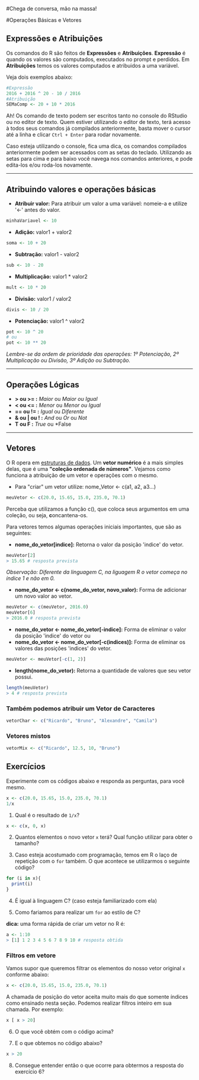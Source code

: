 #Chega de conversa, mão na massa!

#Operações Básicas e Vetores

## Expressões e Atribuições
Os comandos do R são feitos de **Expressões** e **Atribuições**. **Expressão** é quando os valores são computados, executados no prompt e perdidos. Em **Atribuições** temos os valores computados e atribuidos a uma variável.

Veja dois exemplos abaixo:

```r
#Expressão
2016 + 2016 ^ 20 - 10 / 2016
#Atribuição
SEMaComp <- 20 + 10 * 2016
```
Ah! Os comando de texto podem ser escritos tanto no console do RStudio ou no editor de texto. Quem estiver utilizando o editor de texto, terá acesso à todos seus comandos já compilados anteriormente, basta mover o cursor até a linha e clicar `Ctrl + Enter` para rodar novamente.

Caso esteja utilizando o console, fica uma dica, os comandos compilados anteriormente podem ser acessados com as setas do teclado. Utilizando as setas para cima e para baixo você navega nos comandos anteriores, e pode edita-los e/ou roda-los novamente.


---


## Atribuindo valores e operações básicas
* **Atribuir valor:** Para atribuir um valor a uma variável: nomeie-a e utilize '<-' antes do valor.
```r
minhaVariavel <- 10
```
* **Adição:** valor1 + valor2
```r
soma <- 10 + 20
```
* **Subtração:** valor1 - valor2
```r
sub <- 10 - 20
```
* **Multiplicação:** valor1 * valor2
```r
mult <- 10 * 20
```
* **Divisão:** valor1 / valor2
```r
divis <- 10 / 20
```
* **Potenciação:** valor1 ^ valor2
```r
pot <- 10 ^ 20
# ou
pot <- 10 ** 20
```

*Lembre-se da ordem de prioridade das operações: 1º Potenciação, 2º Multiplicação ou Divisão, 3º Adição ou Subtração.*


---


## Operações Lógicas
* **> ou >= :** *Maior* ou *Maior ou Igual*
* **< ou <= :** *Menor* ou *Menor ou Igual*
* **== ou != :** *Igual* ou *Diferente*
* **& ou | ou ! :** *And* ou *Or* ou *Not*
* **T ou F :** *True* ou *False


---


## Vetores

O R opera em [estruturas de dados](https://pt.wikipedia.org/wiki/Estrutura_de_dados). Um **vetor numérico** é a mais simples delas, que é uma **"coleção ordenada de números"**. Vejamos como funciona a atribuição de um vetor e operações com o mesmo.
* Para "criar" um vetor utilize: nome_Vetor <- c(a1, a2, a3...)

```r
meuVetor <- c(20.0, 15.65, 15.0, 235.0, 70.1)
```

Perceba que utilizamos a função c(), que coloca seus argumentos em uma coleção, ou seja, **c**oncantena-os.

Para vetores temos algumas operações iniciais importantes, que são as seguintes:

* **nome_do_vetor[indice]:** Retorna o valor da posição 'indice' do vetor.
```r
meuVetor[2]
> 15.65 # resposta prevista
```
*Observação: Diferente da linguagem C, na liguagem R o vetor começa no índice 1 e não em 0.*

* **nome_do_vetor <- c(nome_do_vetor, novo_valor):** Forma de adicionar um novo valor ao vetor.
```r
meuVetor <- c(meuVetor, 2016.0)
meuVetor[6]
> 2016.0 # resposta prevista
```
* **nome_do_vetor <- nome_do_vetor[-indice]:** Forma de eliminar o valor da posição 'indice' do vetor ou
* **nome_do_vetor <- nome_do_vetor[-c(indices)]:** Forma de eliminar os valores das posições 'indices' do vetor.
```r
meuVetor <- meuVetor[-c(1, 2)]
```
* **length(nome_do_vetor):** Retorna a quantidade de valores que seu vetor possui.
```r
length(meuVetor)
> 4 # resposta prevista
```

### Também podemos atribuir um Vetor de Caracteres

```r
vetorChar <- c("Ricardo", "Bruno", "Alexandre", "Camila")
```

### Vetores mistos

```r
vetorMix <- c("Ricardo", 12.5, 10, "Bruno")
```

## Exercícios

Experimente com os códigos abaixo e responda as perguntas, para você mesmo.

```r
x <- c(20.0, 15.65, 15.0, 235.0, 70.1)
1/x
```
1) Qual é o resultado de `1/x`?

```r
x <- c(x, 0, x)
```
2) Quantos elementos o novo vetor `x` terá? Qual função utilizar para obter o tamanho?

3) Caso esteja acostumado com programação, temos em R o laço de repetição com o `for` também. O que acontece se utilizarmos o seguinte código?

```r
for (i in x){
  print(i)
}
```
4) É igual à linguagem C? (caso esteja familiarizado com ela)

5) Como fariamos para realizar um `for` ao estilo de C?

**dica:** uma forma rápida de criar um vetor no R é:

```r
a <- 1:10
> [1] 1 2 3 4 5 6 7 8 9 10 # resposta obtida
```

### Filtros em vetore

Vamos supor que queremos filtrar os elementos do nosso vetor original `x` conforme abaixo:

```r
x <- c(20.0, 15.65, 15.0, 235.0, 70.1)
```

A chamada de posição do vetor aceita muito mais do que somente índices como ensinado nesta seção. Podemos realizar filtros inteiro em sua chamada. Por exemplo:

```r
x [ x > 20]
```

6) O que você obtém com o código acima?

7) E o que obtemos no código abaixo?

```r
x > 20
```

8) Consegue entender então o que ocorre para obtermos a resposta do exercício 6?